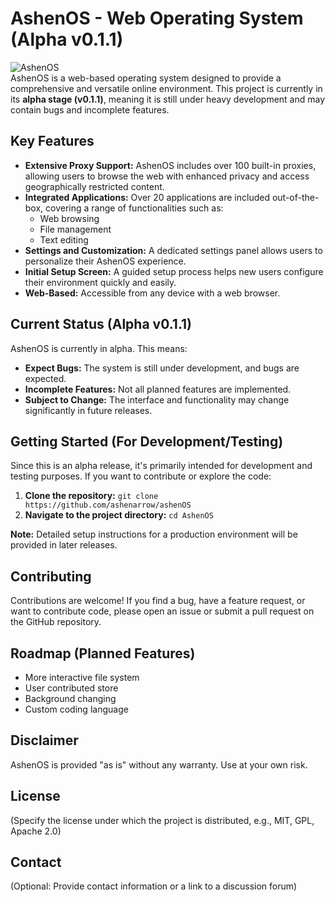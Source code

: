 # AshenOS - Web Operating System (Alpha v0.1.1)

![AshenOS](https://i.imgur.com/NQZMFjh.png)  
AshenOS is a web-based operating system designed to provide a comprehensive and versatile online environment. This project is currently in its **alpha stage (v0.1.1)**, meaning it is still under heavy development and may contain bugs and incomplete features.

## Key Features

*   **Extensive Proxy Support:** AshenOS includes over 100 built-in proxies, allowing users to browse the web with enhanced privacy and access geographically restricted content.
*   **Integrated Applications:** Over 20 applications are included out-of-the-box, covering a range of functionalities such as:
    *   Web browsing
    *   File management
    *   Text editing
*   **Settings and Customization:** A dedicated settings panel allows users to personalize their AshenOS experience.
*   **Initial Setup Screen:** A guided setup process helps new users configure their environment quickly and easily.
*   **Web-Based:** Accessible from any device with a web browser.

## Current Status (Alpha v0.1.1)

AshenOS is currently in alpha. This means:

*   **Expect Bugs:** The system is still under development, and bugs are expected.
*   **Incomplete Features:** Not all planned features are implemented.
*   **Subject to Change:** The interface and functionality may change significantly in future releases.

## Getting Started (For Development/Testing)

Since this is an alpha release, it's primarily intended for development and testing purposes. If you want to contribute or explore the code:

1.  **Clone the repository:** `git clone https://github.com/ashenarrow/ashenOS`
2.  **Navigate to the project directory:** `cd AshenOS`

**Note:** Detailed setup instructions for a production environment will be provided in later releases.

## Contributing

Contributions are welcome! If you find a bug, have a feature request, or want to contribute code, please open an issue or submit a pull request on the GitHub repository.

## Roadmap (Planned Features)

* More interactive file system
* User contributed store
* Background changing
* Custom coding language

## Disclaimer

AshenOS is provided "as is" without any warranty. Use at your own risk.

## License

(Specify the license under which the project is distributed, e.g., MIT, GPL, Apache 2.0)

## Contact

(Optional: Provide contact information or a link to a discussion forum)
